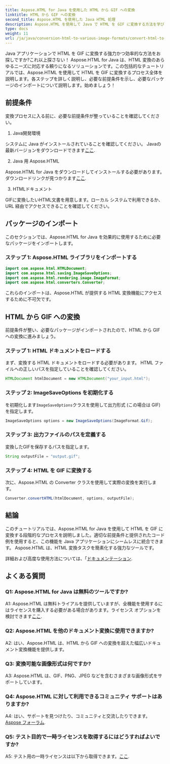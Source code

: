 ```yaml
---
title: Aspose.HTML for Java を使用した HTML から GIF への変換
linktitle: HTML から GIF への変換
second_title: Aspose.HTML を使用した Java HTML 処理
description: Aspose.HTML を使用して Java で HTML を GIF に変換する方法を学びます。 HTML から GIF への効率的な変換のための包括的なステップバイステップ ガイド。
type: docs
weight: 11
url: /ja/java/conversion-html-to-various-image-formats/convert-html-to-gif/
---
```

Java アプリケーションで HTML を GIF に変換する強力かつ効率的な方法をお探しですか?これ以上探さない！ Aspose.HTML for Java は、HTML 変換のあらゆるニーズに対応する頼りになるソリューションです。この包括的なチュートリアルでは、Aspose.HTML を使用して HTML を GIF に変換するプロセス全体を説明します。各ステップを詳しく説明し、必要な前提条件を示し、必要なパッケージのインポートについて説明します。始めましょう！

## 前提条件

変換プロセスに入る前に、必要な前提条件が整っていることを確認してください。

1. Java開発環境

システムに Java がインストールされていることを確認してください。 Javaの最新バージョンをダウンロードできます[ここ](https://www.oracle.com/java/technologies/javase-downloads.html).

2. Java 用 Aspose.HTML

Aspose.HTML for Java をダウンロードしてインストールする必要があります。ダウンロードリンクが見つかります[ここ](https://releases.aspose.com/html/java/).

3. HTMLドキュメント

GIFに変換したいHTML文書を用意します。ローカル システムで利用できるか、URL 経由でアクセスできることを確認してください。

## パッケージのインポート

このセクションでは、Aspose.HTML for Java を効果的に使用するために必要なパッケージをインポートします。 

### ステップ 1: Aspose.HTML ライブラリをインポートする

```java
import com.aspose.html.HTMLDocument;
import com.aspose.html.saving.ImageSaveOptions;
import com.aspose.html.rendering.image.ImageFormat;
import com.aspose.html.converters.Converter;
```

これらのインポートは、Aspose.HTML が提供する HTML 変換機能にアクセスするために不可欠です。

## HTML から GIF への変換

前提条件が整い、必要なパッケージがインポートされたので、HTML から GIF への変換に進みましょう。

### ステップ 1: HTML ドキュメントをロードする

まず、変換する HTML ドキュメントをロードする必要があります。 HTML ファイルへの正しいパスを指定していることを確認してください。

```java
HTMLDocument htmlDocument = new HTMLDocument("your_input.html");
```

### ステップ 2: ImageSaveOptions を初期化する

を初期化します`ImageSaveOptions`クラスを使用して出力形式 (この場合は GIF) を指定します。

```java
ImageSaveOptions options = new ImageSaveOptions(ImageFormat.Gif);
```

### ステップ 3: 出力ファイルのパスを定義する

変換したGIFを保存するパスを指定します。

```java
String outputFile = "output.gif";
```

### ステップ 4: HTML を GIF に変換する

次に、Aspose.HTML の Converter クラスを使用して実際の変換を実行します。

```java
Converter.convertHTML(htmlDocument, options, outputFile);
```

## 結論

このチュートリアルでは、Aspose.HTML for Java を使用して HTML を GIF に変換する段階的なプロセスを説明しました。適切な前提条件と提供されたコード例を使用すると、この機能を Java アプリケーションにシームレスに統合できます。 Aspose.HTML は、HTML 変換タスクを簡素化する強力なツールです。

詳細および高度な使用方法については、「[ドキュメンテーション](https://reference.aspose.com/html/java/).

## よくある質問

### Q1: Aspose.HTML for Java は無料のツールですか?

 A1: Aspose.HTML は無料トライアルを提供していますが、全機能を使用するにはライセンスを購入する必要がある場合があります。ライセンス オプションを検討できます[ここ](https://purchase.aspose.com/buy).

### Q2: Aspose.HTML を他のドキュメント変換に使用できますか?

A2: はい、Aspose.HTML は、HTML から GIF への変換を超えた幅広いドキュメント変換機能を提供します。

### Q3: 変換可能な画像形式は何ですか?

A3: Aspose.HTML は、GIF、PNG、JPEG などを含むさまざまな画像形式をサポートしています。

### Q4: Aspose.HTML に対して利用できるコミュニティ サポートはありますか?

 A4: はい、サポートを見つけたり、コミュニティと交流したりできます。[Aspose フォーラム](https://forum.aspose.com/).

### Q5: テスト目的で一時ライセンスを取得するにはどうすればよいですか?

 A5: テスト用の一時ライセンスは以下から取得できます。[ここ](https://purchase.aspose.com/temporary-license/).